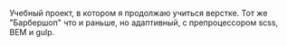 Учебный проект, в котором я продолжаю учиться верстке.
Тот же "Барбершоп" что и раньше, но адаптивный, с препроцессором scss, BEM и gulp.